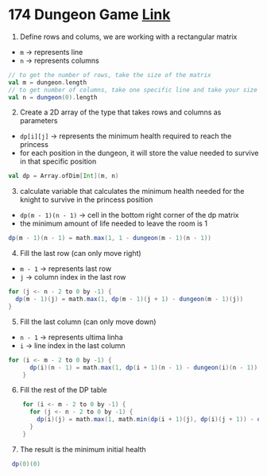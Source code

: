 # 174 Dungeon Game [Link](https://leetcode.com/problems/dungeon-game/)

1. Define rows and colums, we are working with a rectangular matrix
  - `m` -> represents line
  - `n` -> represents columns 

```scala
// to get the number of rows, take the size of the matrix
val m = dungeon.length
// to get number of columns, take one specific line and take your size
val n = dungeon(0).length
```

2. Create a 2D array of the type that takes rows and columns as parameters

 - `dp[i][j]` -> represents the minimum health required to reach the princess
 - for each position in the dungeon, it will store the value needed to survive in that specific position


```scala
val dp = Array.ofDim[Int](m, n)
```

3. calculate variable that calculates the minimum health needed for the knight to survive in the princess position
 - `dp(m - 1)(n - 1)` -> cell in the bottom right corner of the dp matrix
 - the minimum amount of life needed to leave the room is 1


```scala
dp(m - 1)(n - 1) = math.max(1, 1 - dungeon(m - 1)(n - 1))
```

4.  Fill the last row (can only move right)
 - `m - 1` -> represents last row
 - `j` ->  column index in the last row
```scala
for (j <- n - 2 to 0 by -1) {
  dp(m - 1)(j) = math.max(1, dp(m - 1)(j + 1) - dungeon(m - 1)(j))
}
```

5.  Fill the last column (can only move down)
 - `n - 1` -> represents ultima linha
 - `i` ->  line index in the last column
```scala
for (i <- m - 2 to 0 by -1) {
      dp(i)(n - 1) = math.max(1, dp(i + 1)(n - 1) - dungeon(i)(n - 1))
    }
```

6. Fill the rest of the DP table
```scala
    for (i <- m - 2 to 0 by -1) {
      for (j <- n - 2 to 0 by -1) {
        dp(i)(j) = math.max(1, math.min(dp(i + 1)(j), dp(i)(j + 1)) - dungeon(i)(j))
      }
    }
```

7. The result is the minimum initial health 
```scala
 dp(0)(0)
```